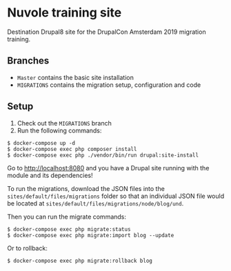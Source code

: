 # Nuvole training site

Destination Drupal8 site for the DrupalCon Amsterdam 2019 migration training.

## Branches

* `Master` contains the basic site installation
* `MIGRATIONS` contains the migration setup, configuration and code

## Setup

1. Check out the `MIGRATIONS` branch
2. Run the following commands:

```
$ docker-compose up -d
$ docker-compose exec php composer install
$ docker-compose exec php ./vendor/bin/run drupal:site-install
```

Go to [http://localhost:8080](http://localhost:8080) and you have a Drupal site running with the module and its dependencies!

To run the migrations, download the JSON files into the `sites/default/files/migrations` folder so that an individual JSON file would be located at `sites/default/files/migrations/node/blog/und`.

Then you can run the migrate commands:

```
$ docker-compose exec php migrate:status
$ docker-compose exec php migrate:import blog --update
```

Or to rollback:

```
$ docker-compose exec php migrate:rollback blog
```

